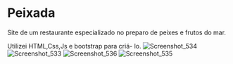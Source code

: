 # Peixada
 Site de um restaurante especializado no preparo de peixes e frutos do mar.

 Utilizei HTML,Css,Js e bootstrap para criá- lo.
![Screenshot_534](https://github.com/YagoCastello/Site_Peixada_Descomplica/assets/104936515/ffc6452d-7237-412a-8dea-eb2ffede03ba)
![Screenshot_533](https://github.com/YagoCastello/Site_Peixada_Descomplica/assets/104936515/1952fc4e-39f2-4039-aba0-0da087abdb61)
![Screenshot_536](https://github.com/YagoCastello/Site_Peixada_Descomplica/assets/104936515/fab8f530-d522-4aff-9961-44319535afa1)
![Screenshot_535](https://github.com/YagoCastello/Site_Peixada_Descomplica/assets/104936515/950a5d7a-abfd-4881-89e2-d1815adbb11d)
